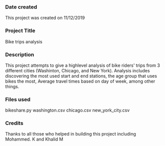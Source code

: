 ### Date created
This project was created on 11/12/2019

### Project Title
Bike trips analysis

### Description
This project attempts to give a highlevel analysis of bike riders' trips from 3 different cities (Washinton, Chicago, and New York). Analysis includes discovering the most used start and end stations, the age group that uses bikes the most, Average travel times based on day of week, among other things.  

### Files used
bikeshare.py
washington.csv
chicago.csv
new_york_city.csv

### Credits
Thanks to all those who helped in building this project including Mohammed. K and Khalid M
